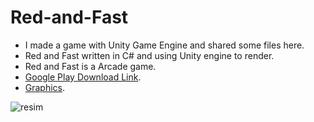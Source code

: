 # Red-and-Fast

- I made a game with Unity Game Engine and shared some files here.
- Red and Fast written in C# and using Unity engine to render.
- Red and Fast is a Arcade game.
- [Google Play Download Link](https://play.google.com/store/apps/details?id=com.TheBoringTechnologies.RedandFast).
- [Graphics](https://bayat.itch.io/platform-game-assets).


![resim](https://user-images.githubusercontent.com/68166850/109507187-825e0f80-7aaf-11eb-83a4-83f824e94889.png)
